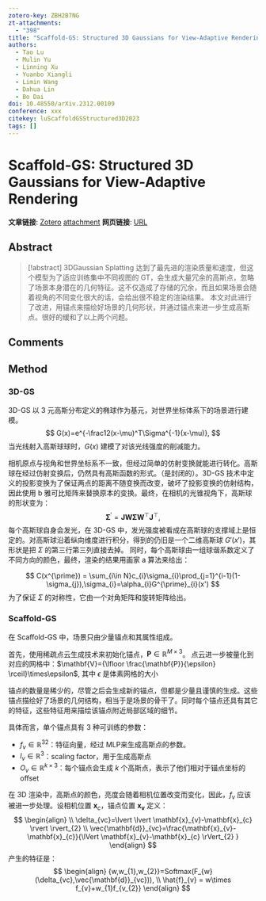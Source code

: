 ```yaml
---
zotero-key: ZBH2B7NG
zt-attachments:
  - "398"
title: "Scaffold-GS: Structured 3D Gaussians for View-Adaptive Rendering"
authors:
  - Tao Lu
  - Mulin Yu
  - Linning Xu
  - Yuanbo Xiangli
  - Limin Wang
  - Dahua Lin
  - Bo Dai
doi: 10.48550/arXiv.2312.00109
conference: xxx
citekey: luScaffoldGSStructured3D2023
tags: []
---
```

# Scaffold-GS: Structured 3D Gaussians for View-Adaptive Rendering

**文章链接**: [Zotero](zotero://select/library/items/ZBH2B7NG) [attachment](<file:///home/ilot/Documents/Zotero/storage/GRDG65UN/Lu%20%E7%AD%89%20-%202023%20-%20Scaffold-GS%20Structured%203D%20Gaussians%20for%20View-Adaptive%20Rendering.pdf>)
**网页链接**: [URL](http://arxiv.org/abs/2312.00109)
## Abstract

>[!abstract]
>3DGaussian Splatting 达到了最先进的渲染质量和速度，但这个模型为了适应训练集中不同视图的 GT，会生成大量冗余的高斯点，忽略了场景本身潜在的几何特征。这不仅造成了存储的冗余，而且如果场景会随着视角的不同变化很大的话，会给出很不稳定的渲染结果。
>本文对此进行了改进，用锚点来描绘好场景的几何形状，并通过锚点来进一步生成高斯点。很好的缓和了以上两个问题。



## Comments

## Method

### 3D-GS
3D-GS 以 3 元高斯分布定义的椭球作为基元，对世界坐标体系下的场景进行建模。
$$
G(x)=e^{-\frac12(x-\mu)^T\Sigma^{-1}(x-\mu)},
$$
当光线射入高斯球球时，$G(x)$ 建模了对该光线强度的削减能力。

相机原点与视角和世界坐标系不一致，但经过简单的仿射变换就能进行转化。高斯球在经过仿射变换后，仍然具有高斯函数的形式。（是封闭的）。3D-GS 技术中定义的投影变换为了保证两点的距离不随变换而改变，破坏了投影变换的仿射结构，因此使用 b 雅可比矩阵来替换原本的变换。最终，在相机的光锥视角下，高斯球的形状变为：
$$
\boldsymbol{\Sigma}^{\prime}=\boldsymbol{J}\boldsymbol{W\Sigma}\boldsymbol{W}^{\top}\boldsymbol{J}^{\top},
$$
每个高斯球自身会发光，在 3D-GS 中，发光强度被看成在高斯球的支撑域上是恒定的。对高斯球沿着纵向维度进行积分，得到的仍旧是一个二维高斯球 $G'(x')$，其形状是把 $\Sigma$ 的第三行第三列直接去掉。
同时，每个高斯球由一组球谐系数定义了不同方向的颜色，最终，渲染的结果用画家 a 算法来给出：

$$
C(x^{\prime})  = \sum_{i\in N}c_{i}\sigma_{i}\prod_{j=1}^{i-1}(1-\sigma_{j}),\sigma_{i}=\alpha_{i}G^{\prime}_{i}(x')
$$
为了保证 $\Sigma$ 的对称性，它由一个对角矩阵和旋转矩阵给出。

### Scaffold-GS
在 Scaffold-GS 中，场景只由少量锚点和其属性组成。

首先，使用稀疏点云生成技术来初始化锚点，$\mathbf{P} \in  \mathbb{R}^{M\times 3}$。
点云进一步被量化到对应的网格中：$\mathbf{V}={\lfloor \frac{\mathbf{P}}{\epsilon} \rceil}\times\epsilon$, 其中 $\epsilon$ 是体素网格的大小

锚点的数量是稀少的，尽管之后会生成新的锚点，但都是少量且谨慎的生成。这些锚点描绘好了场景的几何结构，相当于是场景的骨干了。同时每个锚点还具有其它的特征，这些特征用来描绘该锚点附近局部区域的细节。

具体而言，单个锚点具有 3 种可训练的参数：
- $f_{v}\in \mathbb{R}^{32}$：特征向量，经过 MLP来生成高斯点的参数。
- $l_{v}\in \mathbb{R}^{3}$：scaling factor，用于生成高斯点
- $\mathbf{}{O}_{v}\in \mathbb{R}^{k\times 3}$：每个锚点会生成 $k$ 个高斯点，表示了他们相对于锚点坐标的 offset

在 3D 渲染中，高斯点的颜色，亮度会随着相机位置改变而变化，因此，$f_{v}$ 应该被进一步处理。设相机位置 $\mathbf{x}_{c}$，锚点位置 $\mathbf{x_{v}}$
定义：
$$
\begin{align} \\
\delta_{vc}=\lvert \lvert \mathbf{x}_{v}-\mathbf{x}_{c} \rvert  \rvert_{2} \\
\vec{\mathbf{d}}_{vc}=\frac{\mathbf{x}_{v}-\mathbf{x}_{c}}{\lVert \mathbf{x}_{v}-\mathbf{x}_{c} \rVert_{2} }
\end{align}
$$
产生的特征是：
$$
\begin{align}
{w,w_{1},w_{2}}=Softmax(F_{w}(\delta_{vc},\vec{\mathbf{d}}_{vc})), \\
\hat{f}_{v} = w\times f_{v}+w_{1}f_{v_{2}}
\end{align}
$$